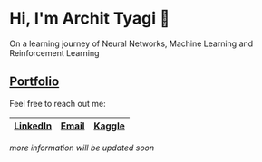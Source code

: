 # Hi, I'm Archit Tyagi 👋

On a learning journey of Neural Networks, Machine Learning and Reinforcement Learning


## [Portfolio](https://a4archit.github.io/portfolio)


Feel free to reach out me:

| **[LinkedIn](https://www.linkedin.com/in/archit-tyagi-191323296)** | **[Email](mailto:help.atd@gmail.com)** | **[Kaggle](https://kaggle.com/architty108)** |
|--------------|----------------|-----------------|

*more information will be updated soon* 



<!--
**a4archit/a4archit** is a ✨ _special_ ✨ repository because its `README.md` (this file) appears on your GitHub profile.

Here are some ideas to get you started:

- 🔭 I’m currently working on ...
- 🌱 I’m currently learning ...
- 👯 I’m looking to collaborate on ...
- 🤔 I’m looking for help with ...
- 💬 Ask me about ...
- 📫 How to reach me: ...
- 😄 Pronouns: ...
- ⚡ Fun fact: ...
-->
